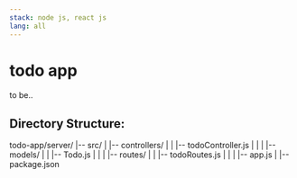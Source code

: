```yaml
---
stack: node js, react js
lang: all
---
```


# todo app
to be..

## Directory Structure:
todo-app/server/
|-- src/
|   |-- controllers/
|   |   |-- todoController.js
|   |
|   |-- models/
|   |   |-- Todo.js
|   |
|   |-- routes/
|   |   |-- todoRoutes.js
|   |
|   |-- app.js
|
|-- package.json
